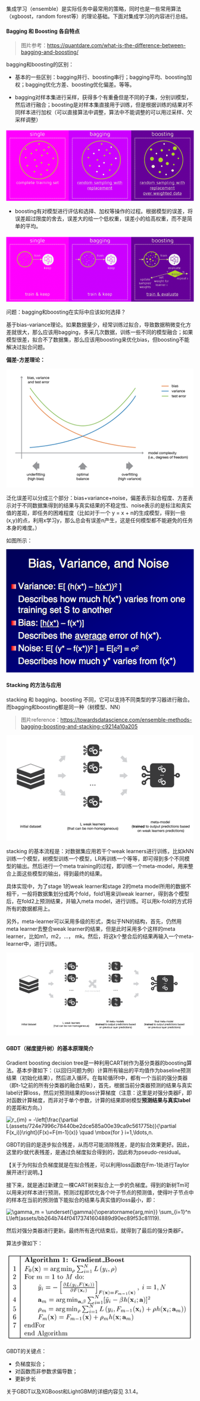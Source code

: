 集成学习（ensemble）是实际任务中最常用的策略，同时也是一些常用算法（xgboost，random forest等）的理论基础。下面对集成学习的内容进行总结。



#### Bagging 和 Boosting 各自特点

> 图片参考：https://quantdare.com/what-is-the-difference-between-bagging-and-boosting/

bagging和boosting的区别：

- 基本的一些区别：bagging并行、boosting串行；bagging平均、boosting加权；bagging优化方差、boosting优化偏差。等等。

- bagging对样本集进行采样，获得多个有重叠但是不同的子集，分别训模型，然后进行融合；boosting是对样本集直接用于训练，但是根据训练的结果对不同样本进行加权（可以直接算法中调整，算法中不能调整的可以用过采样、欠采样调整）

![Single Bagging and Boosting Training set Multiple sets Random sampling with replacement Over weighted data Algorithm Comparison Versus](assets/bb2-800x307.png)

- boosting有对模型进行评估和选择、加权等操作的过程。根据模型的误差，将误差超过限度的舍去，误差大的给一个低权重，误差小的给高权重，而不是简单的平均。

![Single Bagging and Boosting Training stage Train and keep Train and evaluate Update sample weights Update learners weights Algorithm Comparison Versus](assets/bb5-800x285.png)



问题：bagging和boosting在实际中应该如何选择？

基于bias-variance理论。如果数据量少，经常训练过拟合，导致数据稍微变化方差就很大，那么应该用bagging，多采几次数据，训练一些不同的模型融合；如果模型很差，拟合不了数据集，那么应该用boosting来优化bias，但boosting不能解决过拟合问题。



**偏差-方差理论：**

![img](assets/1*kISLC1Udq0m6g5kwHhMuJg@2x.png)

泛化误差可以分成三个部分：bias+variance+noise，偏差表示拟合程度、方差表示对于不同数据集得到的结果与真实结果的不稳定性、noise表示的是标注和真实值的差距，即任务的困难程度（比如对于一个 y = x + n的生成模型，得到一些(x,y)的点，利用x学习y，那么总会有误差n产生，这是任何模型都不能避免的任务本身的难度。）

如图所示：

![image-20210625155345720](assets/image-20210625155345720.png)



#### Stacking 的方法与应用

stacking 和 bagging、boosting 不同，它可以支持不同类型的学习器进行融合。而bagging和boosting都是同一种（树模型、NN）

> 图片reference：https://towardsdatascience.com/ensemble-methods-bagging-boosting-and-stacking-c9214a10a205

![img](assets/1*ZucZsXkOwrpY2XaPh6teRw@2x.png)

stacking 的基本流程是：对数据集应用若干个weak learners进行训练，比如kNN训练一个模型，树模型训练一个模型，LR再训练一个等等，即可得到多个不同模型的输出。然后进行一个meta training的过程，即训练一个meta-model，用来整合上面这些模型的输出，得到最终的结果。

具体实现中，为了stage 1的weak learner和stage 2的meta model所用的数据不相干，一般将数据集划分成两个fold，fold1用来训weak learner，得到各个模型后，在fold2上预测结果，并输入meta model，进行训练。可以用k-fold的方式将所有的数据都用上。

另外，meta-learner可以采用多级的形式，类似于NN的结构，首先，仍然用meta learner去整合weak learner的结果，但是此时采用多个这样的meta learner，比如m1，m2，…， mk。然后，将这k个整合后的结果再输入一个meta-learner中，进行训练。



![img](assets/1*avYNzmLUeqKr1zWPkn6cwg@2x.png)



#### GBDT（梯度提升树）的基本原理简介

Gradient boosting decision tree是一种利用CART树作为基分类器的boosting算法。基本步骤如下：（以回归问题为例）计算所有输出的平均值作为baseline预测结果（初始化结果），然后进入循环。在每轮循环t中，都有一个当前的强分类器（即t-1之前的所有分类器的融合结果），首先，根据当前分类器预测的结果与真实label计算loss，然后对预测结果的loss计算梯度（注意：这里是对强分类器F，即对函数计算梯度，而非对于单个参数，计算的结果即树模型**预测结果与真实label**的差距和方向。）

![r_{im} = -\left[\frac{\partial L(assets/724e7996c78440be2dce585a00e39ca9c561775b)}{\partial F(x_i)}\right]_{F(x)=F_{m-1}(x)} \quad \mbox{for } i=1,\ldots,n.](https://wikimedia.org/api/rest_v1/media/math/render/svg/724e7996c78440be2dce585a00e39ca9c561775b)

GBDT的目的是逐步拟合残差，从而尽可能消除残差，是的拟合效果更好。因此，这里的r就代表残差，是通过负梯度拟合得到的，因此称为pseudo-residual。

【关于为何拟合负梯度就是在拟合残差，可以利用loss函数在Fm-1处进行Taylor展开进行说明。】

接下来，就是通过新建立一棵CART树来拟合上一步的负梯度。得到的新树Tm可以用来对样本进行预测，预测过程即优化各个叶子节点的预测值，使得叶子节点中的样本在当前的预测值下能拟合的结果与真实值的loss最小，即：

![\gamma_m = \underset{\gamma}{\operatorname{arg\,min}} \sum_{i=1}^n L\left(assets/bb264b744f04173741604889d90ec89f53c81119).](https://wikimedia.org/api/rest_v1/media/math/render/svg/bb264b744f04173741604889d90ec89f53c81119)

然后对强分类器进行更新。最终所有迭代结束后，就得到了最后的强分类器F。

算法步骤如下：

![image-20210625203659446](assets/image-20210625203659446.png)



GBDT的关键点：

- 负梯度拟合；
- 对函数而非参数求偏导数；
- 更新步长



关于GBDT以及XGBoost和LightGBM的详细内容见 3.1.4。



























